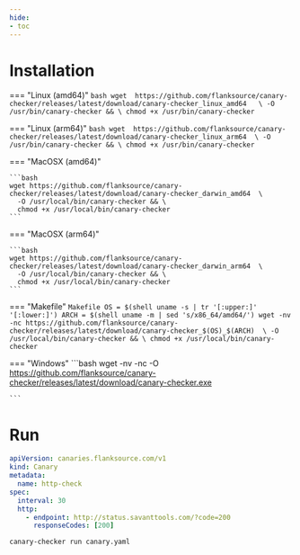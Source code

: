 ```yaml
---
hide:
- toc
---
```

<!-- /* md-file-format-disable */ -->

# Installation

=== "Linux (amd64)"
    ```bash
    wget  https://github.com/flanksource/canary-checker/releases/latest/download/canary-checker_linux_amd64   \
      -O /usr/bin/canary-checker && \
      chmod +x /usr/bin/canary-checker
    ```

=== "Linux (arm64)"
    ```bash
    wget  https://github.com/flanksource/canary-checker/releases/latest/download/canary-checker_linux_arm64  \
      -O /usr/bin/canary-checker && \
      chmod +x /usr/bin/canary-checker
    ```


=== "MacOSX (amd64)"

    ```bash
    wget https://github.com/flanksource/canary-checker/releases/latest/download/canary-checker_darwin_amd64  \
      -O /usr/local/bin/canary-checker && \
      chmod +x /usr/local/bin/canary-checker
    ```


=== "MacOSX (arm64)"

    ```bash
    wget https://github.com/flanksource/canary-checker/releases/latest/download/canary-checker_darwin_arm64  \
      -O /usr/local/bin/canary-checker && \
      chmod +x /usr/local/bin/canary-checker
    ```


=== "Makefile"
    ```Makefile
    OS = $(shell uname -s | tr '[:upper:]' '[:lower:]')
    ARCH = $(shell uname -m | sed 's/x86_64/amd64/')
    wget -nv -nc https://github.com/flanksource/canary-checker/releases/latest/download/canary-checker_$(OS)_$(ARCH)  \
      -O /usr/local/bin/canary-checker && \
      chmod +x /usr/local/bin/canary-checker
    ```

=== "Windows"
    ```bash
    wget -nv -nc -O https://github.com/flanksource/canary-checker/releases/latest/download/canary-checker.exe

    ```

# Run


```yaml title="canary.yaml"
apiVersion: canaries.flanksource.com/v1
kind: Canary
metadata:
  name: http-check
spec:
  interval: 30
  http:
    - endpoint: http://status.savanttools.com/?code=200
      responseCodes: [200]
```

```bash
canary-checker run canary.yaml
```

